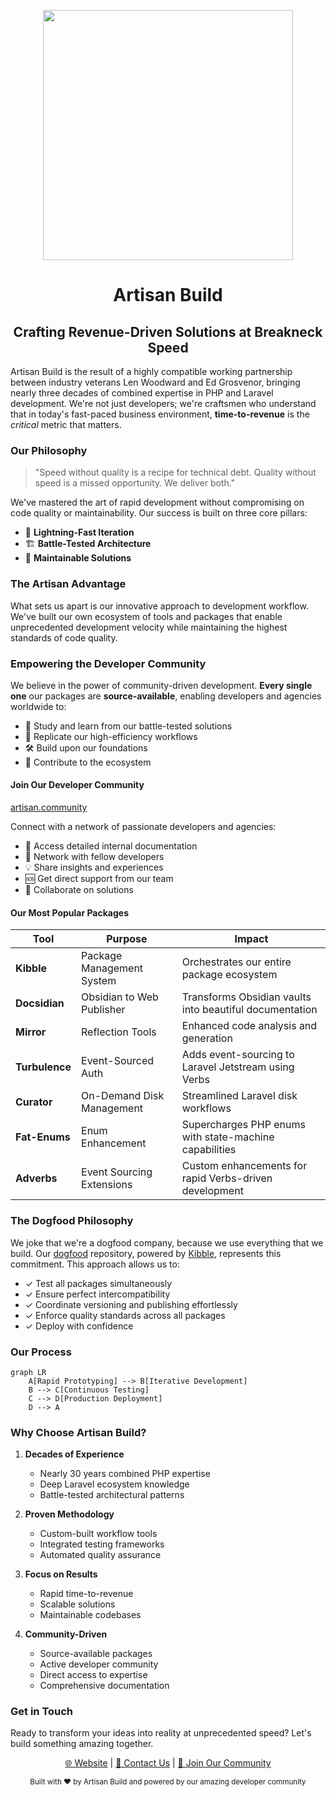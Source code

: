 <p align="center"><a href="https://artisan.build" target="_blank"><img src="https://artisan.build/img/logo.png" height="400"></a></p>

<div align="center">

# Artisan Build
## Crafting Revenue-Driven Solutions at Breakneck Speed

</div>

Artisan Build is the result of a highly compatible working partnership between industry veterans Len Woodward and Ed Grosvenor, bringing nearly three decades of combined expertise in PHP and Laravel development. We're not just developers; we're craftsmen who understand that in today's fast-paced business environment, **time-to-revenue** is the _critical_ metric that matters.

### Our Philosophy

> "Speed without quality is a recipe for technical debt. Quality without speed is a missed opportunity. We deliver both."

We've mastered the art of rapid development without compromising on code quality or maintainability. Our success is built on three core pillars:

- 🚀 **Lightning-Fast Iteration**
- 🏗️ **Battle-Tested Architecture**
- 💎 **Maintainable Solutions**

### The Artisan Advantage

What sets us apart is our innovative approach to development workflow. We've built our own ecosystem of tools and packages that enable unprecedented development velocity while maintaining the highest standards of code quality.

### Empowering the Developer Community

We believe in the power of community-driven development. **Every single one** our packages are **source-available**, enabling developers and agencies worldwide to:

- 📖 Study and learn from our battle-tested solutions
- 🔄 Replicate our high-efficiency workflows
- 🛠️ Build upon our foundations
- 🤝 Contribute to the ecosystem

#### Join Our Developer Community

[artisan.community](https://artisan.community)

Connect with a network of passionate developers and agencies:

- 🎯 Access detailed internal documentation
- 👥 Network with fellow developers
- 💡 Share insights and experiences
- 🆘 Get direct support from our team
- 🌟 Collaborate on solutions

#### Our Most Popular Packages

| Tool | Purpose | Impact |
|------|---------|---------|
| **Kibble** | Package Management System | Orchestrates our entire package ecosystem |
| **Docsidian** | Obsidian to Web Publisher | Transforms Obsidian vaults into beautiful documentation |
| **Mirror** | Reflection Tools | Enhanced code analysis and generation |
| **Turbulence** | Event-Sourced Auth | Adds event-sourcing to Laravel Jetstream using Verbs |
| **Curator** | On-Demand Disk Management | Streamlined Laravel disk workflows |
| **Fat-Enums** | Enum Enhancement | Supercharges PHP enums with state-machine capabilities |
| **Adverbs** | Event Sourcing Extensions | Custom enhancements for rapid Verbs-driven development |

### The Dogfood Philosophy

We joke that we're a dogfood company, because we use everything that we build. Our [dogfood](https://github.com/artisan-build/dogfood) repository, powered by [Kibble](https://github.com/artisan-build/kibble), represents this commitment. This approach allows us to:

- ✓ Test all packages simultaneously
- ✓ Ensure perfect intercompatibility
- ✓ Coordinate versioning and publishing effortlessly
- ✓ Enforce quality standards across all packages
- ✓ Deploy with confidence

### Our Process

```mermaid
graph LR
    A[Rapid Prototyping] --> B[Iterative Development]
    B --> C[Continuous Testing]
    C --> D[Production Deployment]
    D --> A
```

### Why Choose Artisan Build?

1. **Decades of Experience**
   - Nearly 30 years combined PHP expertise
   - Deep Laravel ecosystem knowledge
   - Battle-tested architectural patterns

2. **Proven Methodology**
   - Custom-built workflow tools
   - Integrated testing frameworks
   - Automated quality assurance

3. **Focus on Results**
   - Rapid time-to-revenue
   - Scalable solutions
   - Maintainable codebases

4. **Community-Driven**
   - Source-available packages
   - Active developer community
   - Direct access to expertise
   - Comprehensive documentation

### Get in Touch

Ready to transform your ideas into reality at unprecedented speed? Let's build something amazing together.

<div align="center">

[🌐 Website](https://artisan.build) | [📧 Contact Us](mailto:hello@artisan.build) | [👥 Join Our Community](https://artisan.community)

</div>

<div align="center">
  <sub>Built with ❤️ by Artisan Build and powered by our amazing developer community</sub>
</div>
